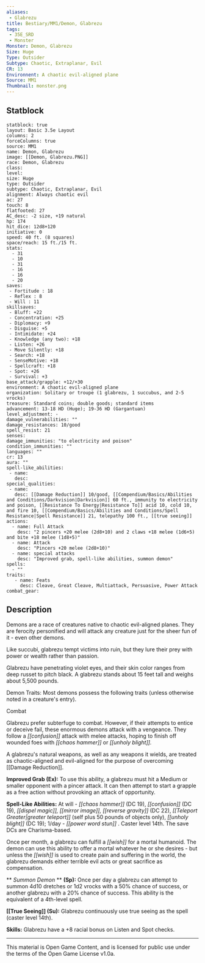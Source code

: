 ```yaml
---
aliases:
 - Glabrezu
title: Bestiary/MM1/Demon, Glabrezu
tags: 
 - 35E_SRD
 - Monster
Monster: Demon, Glabrezu
Size: Huge
Type: Outsider
Subtype: Chaotic, Extraplanar, Evil
CR: 13
Environnent: A chaotic evil-aligned plane
Source: MM1
Thumbnail: monster.png
---
```


## Statblock

```statblock
statblock: true
layout: Basic 3.5e Layout
columns: 2
forceColumns: true
source: MM1 
name: Demon, Glabrezu
image: [[Demon, Glabrezu.PNG]]
race: Demon, Glabrezu
class: 
level: 
size: Huge
type: Outsider
subtype: Chaotic, Extraplanar, Evil
alignment: Always chaotic evil
ac: 27
touch: 8
flatfooted: 27
AC_desc: -2 size, +19 natural
hp: 174
hit_dice: 12d8+120
initiative: 0
speed: 40 ft. (8 squares)
space/reach: 15 ft./15 ft.
stats:
  - 31
  - 10
  - 31
  - 16
  - 16
  - 20
saves:
 - Fortitude : 18
 - Reflex : 8
 - Will : 11
skillsaves:
 - Bluff: +22
 - Concentration: +25
 - Diplomacy: +9
 - Disguise: +5
 - Intimidate: +24
 - Knowledge (any two): +18
 - Listen: +26
 - Move Silently: +18
 - Search: +18
 - SenseMotive: +18
 - Spellcraft: +18
 - Spot: +26
 - Survival: +3
base_attack/grapple: +12/+30
environment: A chaotic evil-aligned plane
organization: Solitary or troupe (1 glabrezu, 1 succubus, and 2-5 vrocks)
treasure: Standard coins; double goods; standard items
advancement: 13-18 HD (Huge); 19-36 HD (Gargantuan)
level_adjustment: -
damage_vulnerabilities: ""
damage_resistances: 10/good
spell_resist: 21
senses: 
damage_immunities: "to electricity and poison"
condition_immunities: ""
languages: ""
cr: 13
aura: ""
spell-like_abilities:
 - name: 
   desc: 
special_qualities:
 - name:
   desc: [[Damage Reduction]] 10/good, [[Compendium/Basics/Abilities and Conditions/Darkvision|Darkvision]] 60 ft., immunity to electricity and poison, [[Resistance To Energy|Resistance To]] acid 10, cold 10, and fire 10, [[Compendium/Basics/Abilities and Conditions/Spell Resistance|Spell Resistance]] 21, telepathy 100 ft., [[true seeing]]
actions:
  - name: Full Attack
    desc: "2 pincers +20 melee (2d8+10) and 2 claws +18 melee (1d6+5) and bite +18 melee (1d8+5)"
  - name: Attack
    desc: "Pincers +20 melee (2d8+10)"
  - name: special attacks
    desc: "Improved grab, spell-like abilities, summon demon"
spells:
  - ""
traits:
   - name: Feats
     desc: Cleave, Great Cleave, Multiattack, Persuasive, Power Attack
combat_gear:  
```

## Description



Demons are a race of creatures native to chaotic evil-aligned planes. They are ferocity personified and will attack any creature just for the sheer fun of it - even other demons.

Like succubi, glabrezu tempt victims into ruin, but they lure their prey with power or wealth rather than passion.

Glabrezu have penetrating violet eyes, and their skin color ranges from deep russet to pitch black. A glabrezu stands about 15 feet tall and weighs about 5,500 pounds.

Demon Traits: Most demons possess the following traits (unless otherwise noted in a creature's entry).

Combat

Glabrezu prefer subterfuge to combat. However, if their attempts to entice or deceive fail, these enormous demons attack with a vengeance. They follow a *[[confusion]]* attack with melee attacks, hoping to finish off wounded foes with *[[chaos hammer]]* or *[[unholy blight]].*

A glabrezu's natural weapons, as well as any weapons it wields, are treated as chaotic-aligned and evil-aligned for the purpose of overcoming [[Damage Reduction]].


**Improved Grab (Ex):** To use this ability, a glabrezu must hit a Medium or smaller opponent with a pincer attack. It can then attempt to start a grapple as a free action without provoking an attack of opportunity.


**Spell-Like Abilities:** At will - *[[chaos hammer]]* (DC 19), *[[confusion]]* (DC 19), *[[dispel magic]], [[mirror image]], [[reverse gravity]]* (DC 22), *[[Teleport Greater|greater teleport]]* (self plus 50 pounds of objects only), *[[unholy blight]]* (DC 19); 1/day - *[[power word stun]]* . Caster level 14th. The save DCs are Charisma-based.

Once per month, a glabrezu can fulfill a *[[wish]]* for a mortal humanoid. The demon can use this ability to offer a mortal whatever he or she desires - but unless the *[[wish]]* is used to create pain and suffering in the world, the glabrezu demands either terrible evil acts or great sacrifice as compensation.


**
*Summon Demon* 
**
**(Sp):** Once per day a glabrezu can attempt to summon 4d10 dretches or 1d2 vrocks with a 50% chance of success, or another glabrezu with a 20% chance of success. This ability is the equivalent of a 4th-level spell.


**[[True Seeing]] (Su):** Glabrezu continuously use true seeing as the spell (caster level 14th).


**Skills:** Glabrezu have a +8 racial bonus on Listen and Spot checks.

---

This material is Open Game Content, and is licensed for public use under the terms of the Open Game License v1.0a.
